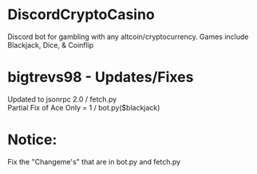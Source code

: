 # DiscordCryptoCasino
Discord bot for gambling with any altcoin/cryptocurrency. Games include Blackjack, Dice, &amp; Coinflip

# bigtrevs98 - Updates/Fixes
 Updated to jsonrpc 2.0 / fetch.py  
 Partial Fix of Ace Only = 1 / bot.py($blackjack)
 
# Notice:
Fix the "Changeme's" that are in bot.py and fetch.py
